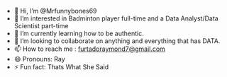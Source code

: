 - 👋 Hi, I’m @Mrfunnybones69
- 👀 I’m interested in Badminton player full-time and a Data Analyst/Data Scientist part-time
- 🌱 I’m currently learning how to be authentic.
- 💞️ I’m looking to collaborate on anything and everything that has DATA.
- 📫 How to reach me : furtadoraymond7@gmail.com
- 😄 Pronouns: Ray
- ⚡ Fun fact: Thats What She Said

<!---
Mrfunnybones69/Mrfunnybones69 is a ✨ special ✨ repository because its `README.md` (this file) appears on your GitHub profile.
You can click the Preview link to take a look at your changes.
--->
